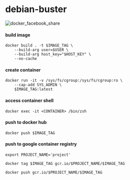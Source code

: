 # debian-buster

![docker_facebook_share](https://user-images.githubusercontent.com/26479/113612129-b51b9a80-964f-11eb-8054-56f6079c3dcc.png)

#### build image
```
docker build . -t $IMAGE_TAG \
	--build-arg user=$USER \
	--build-arg host_key="$HOST_KEY" \
	--no-cache
```

#### create container
```
docker run -it -v /sys/fs/cgroup:/sys/fs/cgroup:ro \
	--cap-add SYS_ADMIN \
	$IMAGE_TAG:latest
```

#### access container shell
```
docker exec -it <CONTAINER> /bin/zsh
```

#### push to docker hub
```
docker push $IMAGE_TAG
```

#### push to google container registry
```
export PROJECT_NAME='project'
```

```
docker tag $IMAGE_TAG gcr.io/$PROJECT_NAME/$IMAGE_TAG
```

```
docker push gcr.io/$PROJECT_NAME/$IMAGE_TAG
```

